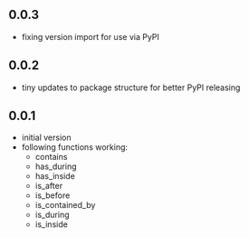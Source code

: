 0.0.3
-----
* fixing version import for use via PyPI

0.0.2
-----
* tiny updates to package structure for better PyPI releasing

0.0.1
-----
* initial version
* following functions working:
    * contains
    * has_during
    * has_inside
    * is_after
    * is_before
    * is_contained_by
    * is_during
    * is_inside
